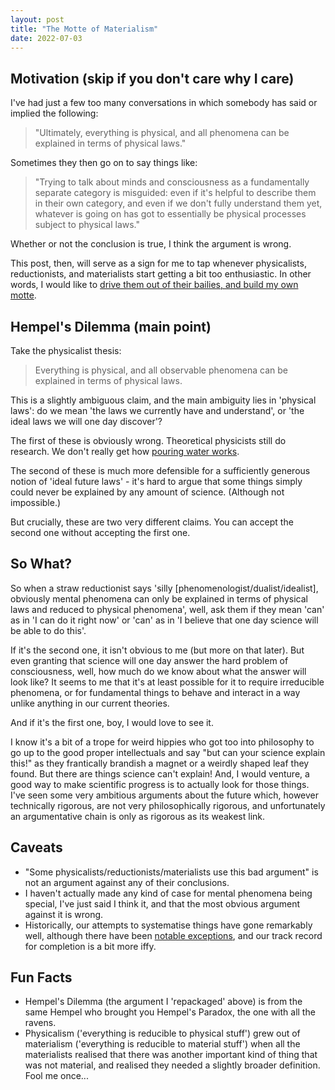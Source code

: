 ```yaml
---
layout: post
title: "The Motte of Materialism"
date: 2022-07-03
---
```




Motivation (skip if you don't care why I care)
----------------------------------------------


I've had just a few too many conversations in which somebody has said or implied the following:



> "Ultimately, everything is physical, and all phenomena can be explained in terms of physical laws."
>  


Sometimes they then go on to say things like:



> "Trying to talk about minds and consciousness as a fundamentally separate category is misguided: even
>  if it's helpful to describe them in their own category, and even if we don't fully understand them yet, whatever
>  is going on has got to essentially be physical processes subject to physical laws."


Whether or not the conclusion is true, I think the argument is wrong.


This post, then, will serve as a sign for me to tap whenever physicalists, reductionists, and materialists start
 getting a bit too enthusiastic. In other words, I would like to [drive them out of
 their bailies, and build my own motte](https://slatestarcodex.com/2014/11/03/all-in-all-another-brick-in-the-motte/).


Hempel's Dilemma (main point)
-----------------------------


Take the physicalist thesis:



> Everything is physical, and all observable phenomena can be explained in terms of physical laws.
>  


This is a slightly ambiguous claim, and the main ambiguity lies in 'physical laws': do we mean 'the laws we
 currently have and understand', or 'the ideal laws we will one day discover'?


The first of these is obviously wrong. Theoretical physicists still do research. We don't really get how [pouring water works](https://en.wikipedia.org/wiki/Upstream_contamination).


The second of these is much more defensible for a sufficiently generous notion of 'ideal future laws' - it's hard
 to argue that some things simply could never be explained by any amount of science. (Although not impossible.)
 


But crucially, these are two very different claims. You can accept the second one without accepting the first
 one.


So What?
--------


So when a straw reductionist says 'silly [phenomenologist/dualist/idealist], obviously mental phenomena can only
 be explained in terms of physical laws and reduced to physical phenomena', well, ask them if they mean 'can' as
 in 'I can do it right now' or 'can' as in 'I believe that one day science will be able to do this'.


If it's the second one, it isn't obvious to me (but more on that later). But even granting that science will one
 day answer the hard problem of consciousness, well, how much do we know about what the answer will look like? It
 seems to me that it's at least possible for it to require irreducible phenomena, or for fundamental things to
 behave and interact in a way unlike anything in our current theories. 


And if it's the first one, boy, I would love to see it.


I know it's a bit of a trope for weird hippies who got too into philosophy to go up to the good proper
 intellectuals and say "but can your science explain this!" as they frantically brandish a magnet or a weirdly
 shaped leaf they found. But there are things science can't explain! And, I would venture, a good way to make
 scientific progress is to actually look for those things. I've seen some very ambitious arguments about the
 future which, however technically rigorous, are not very philosophically rigorous, and unfortunately an
 argumentative chain is only as rigorous as its weakest link. 


Caveats
-------


* "Some physicalists/reductionists/materialists use this bad argument" is not an argument against any of
 their conclusions.
* I haven't actually made any kind of case for mental phenomena being special, I've just said I think it, and
 that the most obvious argument against it is wrong.
* Historically, our attempts to systematise things have gone remarkably well, although there have been [notable exceptions](https://en.wikipedia.org/wiki/Hilbert%27s_program), and our track record
 for completion is a bit more iffy.


Fun Facts
---------


* Hempel's Dilemma (the argument I 'repackaged' above) is from the same Hempel who brought you Hempel's
 Paradox, the one with all the ravens.
* Physicalism ('everything is reducible to physical stuff') grew out of materialism ('everything is reducible
 to material stuff') when all the materialists realised that there was another important kind of thing that
 was not material, and realised they needed a slightly broader definition. Fool me once...



